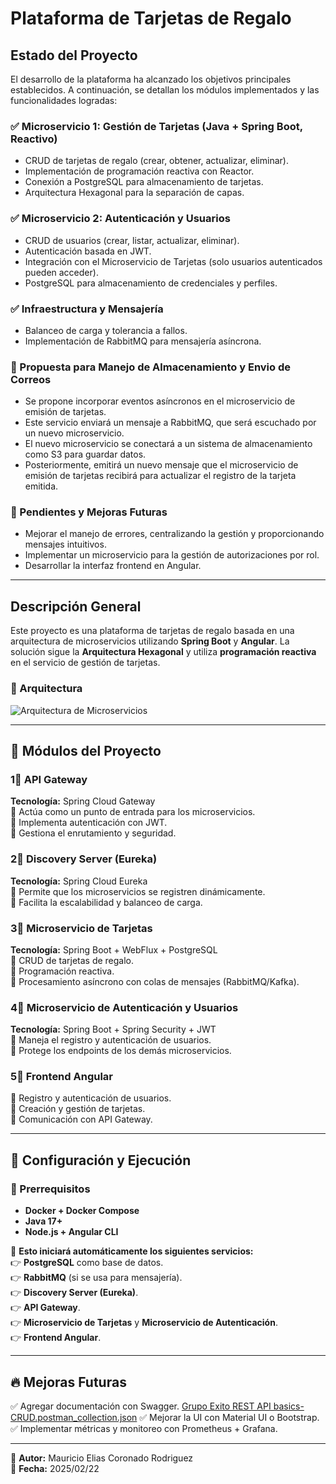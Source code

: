 # Plataforma de Tarjetas de Regalo

## Estado del Proyecto

El desarrollo de la plataforma ha alcanzado los objetivos principales establecidos. A continuación, se detallan los módulos implementados y las funcionalidades logradas:

### ✅ Microservicio 1: Gestión de Tarjetas (Java + Spring Boot, Reactivo)
- CRUD de tarjetas de regalo (crear, obtener, actualizar, eliminar).
- Implementación de programación reactiva con Reactor.
- Conexión a PostgreSQL para almacenamiento de tarjetas.
- Arquitectura Hexagonal para la separación de capas.

### ✅ Microservicio 2: Autenticación y Usuarios
- CRUD de usuarios (crear, listar, actualizar, eliminar).
- Autenticación basada en JWT.
- Integración con el Microservicio de Tarjetas (solo usuarios autenticados pueden acceder).
- PostgreSQL para almacenamiento de credenciales y perfiles.

### ✅ Infraestructura y Mensajería
- Balanceo de carga y tolerancia a fallos.
- Implementación de RabbitMQ para mensajería asíncrona.

### 🔄 Propuesta para Manejo de Almacenamiento y Envio de Correos
- Se propone incorporar eventos asíncronos en el microservicio de emisión de tarjetas.
- Este servicio enviará un mensaje a RabbitMQ, que será escuchado por un nuevo microservicio.
- El nuevo microservicio se conectará a un sistema de almacenamiento como S3 para guardar datos.
- Posteriormente, emitirá un nuevo mensaje que el microservicio de emisión de tarjetas recibirá para actualizar el registro de la tarjeta emitida.

### 🚧 Pendientes y Mejoras Futuras
- Mejorar el manejo de errores, centralizando la gestión y proporcionando mensajes intuitivos.
- Implementar un microservicio para la gestión de autorizaciones por rol.
- Desarrollar la interfaz frontend en Angular.

---

## Descripción General

Este proyecto es una plataforma de tarjetas de regalo basada en una arquitectura de microservicios utilizando **Spring Boot** y **Angular**. La solución sigue la **Arquitectura Hexagonal** y utiliza **programación reactiva** en el servicio de gestión de tarjetas.

### 📌 Arquitectura
![Arquitectura de Microservicios](https://example.com/arquitectura.png)

---

## 📌 Módulos del Proyecto

### 1⃣ API Gateway
**Tecnología:** Spring Cloud Gateway  
🔹 Actúa como un punto de entrada para los microservicios.  
🔹 Implementa autenticación con JWT.  
🔹 Gestiona el enrutamiento y seguridad.

### 2⃣ Discovery Server (Eureka)
**Tecnología:** Spring Cloud Eureka  
🔹 Permite que los microservicios se registren dinámicamente.  
🔹 Facilita la escalabilidad y balanceo de carga.

### 3⃣ Microservicio de Tarjetas
**Tecnología:** Spring Boot + WebFlux + PostgreSQL  
🔹 CRUD de tarjetas de regalo.  
🔹 Programación reactiva.  
🔹 Procesamiento asíncrono con colas de mensajes (RabbitMQ/Kafka).

### 4⃣ Microservicio de Autenticación y Usuarios
**Tecnología:** Spring Boot + Spring Security + JWT  
🔹 Maneja el registro y autenticación de usuarios.  
🔹 Protege los endpoints de los demás microservicios.

### 5⃣ Frontend Angular
🔹 Registro y autenticación de usuarios.  
🔹 Creación y gestión de tarjetas.  
🔹 Comunicación con API Gateway.

---

## 🚀 Configuración y Ejecución

### 🔧 Prerrequisitos
- **Docker + Docker Compose**
- **Java 17+**
- **Node.js + Angular CLI**

📌 **Esto iniciará automáticamente los siguientes servicios:**  
👉 **PostgreSQL** como base de datos.  
👉 **RabbitMQ** (si se usa para mensajería).  
👉 **Discovery Server (Eureka)**.  
👉 **API Gateway**.  
👉 **Microservicio de Tarjetas** y **Microservicio de Autenticación**.  
👉 **Frontend Angular**.

---

## 🔥 Mejoras Futuras
✅ Agregar documentación con Swagger. [Grupo Exito REST API basics- CRUD.postman_collection.json](..%2F..%2F..%2F..%2FDescargas%2FGrupo%20Exito%20REST%20API%20basics-%20CRUD.postman_collection.json) 
✅ Mejorar la UI con Material UI o Bootstrap.  
✅ Implementar métricas y monitoreo con Prometheus + Grafana.

---

📌 **Autor:** Mauricio Elias Coronado Rodriguez  
📅 **Fecha:** 2025/02/22

